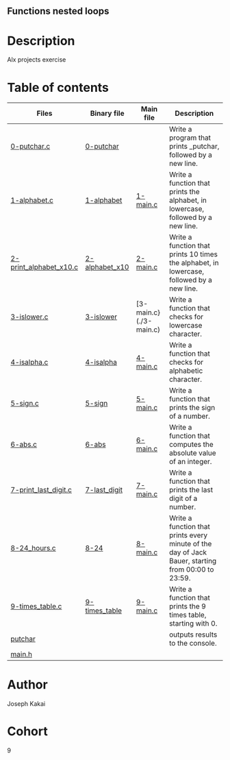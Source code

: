 ## Functions nested loops

# Description
Alx projects exercise

# Table of contents
Files | Binary file | Main file | Description
------|-------------|-----------|------------
[0-putchar.c](./0-putchar.c) | [0-putchar](./0-putchar) | | Write a program that prints _putchar, followed by a new line.
[1-alphabet.c](./1-alphabet.c) | [1-alphabet](./1-alphabet) | [1-main.c](./1-main.c) | Write a function that prints the alphabet, in lowercase, followed by a new line.
[2-print_alphabet_x10.c](./2-print_alphabet_x10.c) | [2-alphabet_x10](./2-alphabet_x10) | [2-main.c](./2-main.c) | Write a function that prints 10 times the alphabet, in lowercase, followed by a new line.
[3-islower.c](./3-islower.c) | [3-islower](./3-islower) | [3-main.c}(./3-main.c) | Write a function that checks for lowercase character.
[4-isalpha.c](./4-isalpha.c) | [4-isalpha](./4-isalpha) | [4-main.c](./4-main.c) | Write a function that checks for alphabetic character.
[5-sign.c](./5-sign.c) | [5-sign](./5-sign) | [5-main.c](./5-main.c) | Write a function that prints the sign of a number.
[6-abs.c](./6-abs.c) | [6-abs](./6-abs) | [6-main.c](./6-main.c) | Write a function that computes the absolute value of an integer.
[7-print_last_digit.c](./7-print_last_digit.c) | [7-last_digit](./7-last_digit) | [7-main.c](./7-main.c) | Write a function that prints the last digit of a number.
[8-24_hours.c](./8-24_hours.c) | [8-24](./8-24) | [8-main.c](./8-main.c) | Write a function that prints every minute of the day of Jack Bauer, starting from 00:00 to 23:59.
[9-times_table.c](./9-times_table.c) | [9-times_table](./9-times_table) | [9-main.c](./9-main.c) | Write a function that prints the 9 times table, starting with 0.
[putchar](./_putchar.c) | | | outputs results to the console.
[main.h](./main.h) | | | | contains Header files and libraries.

# Author
Joseph Kakai

# Cohort
9
